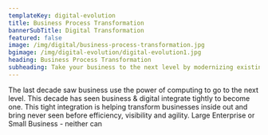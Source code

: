```yaml
---
templateKey: digital-evolution
title: Business Process Transformation
bannerSubTitle: Digital Transformation
featured: false
image: /img/digital/business-process-transformation.jpg
bgimage: /img/digital-evolution/digital-evolution1.jpg
heading: Business Process Transformation
subheading: Take your business to the next level by modernizing existing processes that improve business productivity and organizational efficiency. 
---
```


The last decade saw business use the power of computing to go to the next level. This decade has seen business & digital integrate tightly to become one. This tight integration is helping transform businesses inside out and bring never seen before efficiency, visibility and agility. Large Enterprise or Small Business - neither can 
